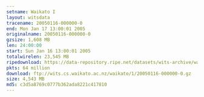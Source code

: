 ```yaml
---
setname: Waikato I
layout: witsdata
tracename: 20050116-000000-0
end: Mon Jan 17 13:00:01 2005
originalname: 20050116-000000-0
gzsize: 1,608 MB
len: 24:00:00
start: Sun Jan 16 13:00:01 2005
totalwirelen: 23,545 MB
ripedownload: https://data-repository.ripe.net/datasets/wits-archive/waikato/1/20050116-000000-0.gz
pkts: 64 million
download: ftp://wits.cs.waikato.ac.nz/waikato/1/20050116-000000-0.gz
size: 4,543 MB
md5: c3d5a8769c0777b362ada8221c417810
---
```

